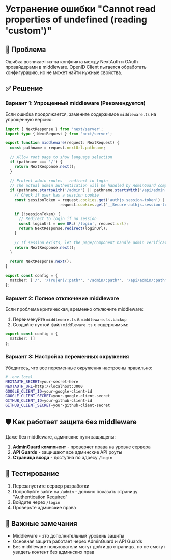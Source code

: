 # Устранение ошибки "Cannot read properties of undefined (reading 'custom')"

## 🚨 Проблема

Ошибка возникает из-за конфликта между NextAuth и OAuth провайдерами в middleware. OpenID Client пытается обработать конфигурацию, но не может найти нужные свойства.

## ✅ Решение

### Вариант 1: Упрощенный middleware (Рекомендуется)

Если ошибка продолжается, замените содержимое `middleware.ts` на упрощенную версию:

```typescript
import { NextResponse } from 'next/server';
import type { NextRequest } from 'next/server';

export function middleware(request: NextRequest) {
  const pathname = request.nextUrl.pathname;
  
  // Allow root page to show language selection
  if (pathname === '/') {
    return NextResponse.next();
  }
  
  // Protect admin routes - redirect to login
  // The actual admin authentication will be handled by AdminGuard component
  if (pathname.startsWith('/admin') || pathname.startsWith('/api/admin')) {
    // Check if user has a session cookie
    const sessionToken = request.cookies.get('authjs.session-token') || 
                        request.cookies.get('__Secure-authjs.session-token');
    
    if (!sessionToken) {
      // Redirect to login if no session
      const loginUrl = new URL('/login', request.url);
      return NextResponse.redirect(loginUrl);
    }
    
    // If session exists, let the page/component handle admin verification
    return NextResponse.next();
  }
  
  return NextResponse.next();
}

export const config = {
  matcher: ['/', '/(ru|en)/:path*', '/admin/:path*', '/api/admin/:path*']
};
```

### Вариант 2: Полное отключение middleware

Если проблема критическая, временно отключите middleware:

1. Переименуйте `middleware.ts` в `middleware.ts.backup`
2. Создайте пустой файл `middleware.ts` с содержимым:

```typescript
export const config = {
  matcher: []
};
```

### Вариант 3: Настройка переменных окружения

Убедитесь, что все переменные окружения настроены правильно:

```bash
# .env.local
NEXTAUTH_SECRET=your-secret-here
NEXTAUTH_URL=http://localhost:3000
GOOGLE_CLIENT_ID=your-google-client-id
GOOGLE_CLIENT_SECRET=your-google-client-secret
GITHUB_CLIENT_ID=your-github-client-id
GITHUB_CLIENT_SECRET=your-github-client-secret
```

## 🛡️ Как работает защита без middleware

Даже без middleware, админские пути защищены:

1. **AdminGuard компонент** - проверяет права на уровне сервера
2. **API Guards** - защищают все админские API роуты
3. **Страница входа** - доступна по адресу `/login`

## 🔧 Тестирование

1. Перезапустите сервер разработки
2. Попробуйте зайти на `/admin` - должно показать страницу "Authentication Required"
3. Войдите через `/login`
4. Проверьте админские права

## 📝 Важные замечания

- Middleware - это дополнительный уровень защиты
- Основная защита работает через AdminGuard и API Guards
- Без middleware пользователи могут дойти до страницы, но не смогут увидеть контент без админских прав
